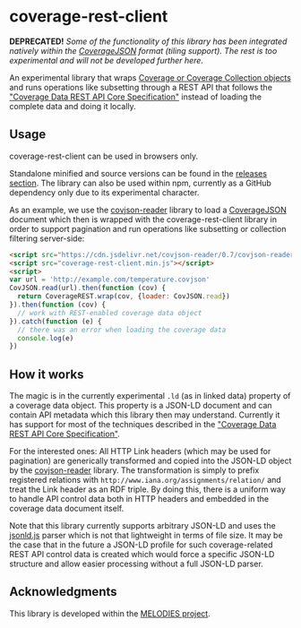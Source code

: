 # coverage-rest-client

**DEPRECATED!** *Some of the functionality of this library has been integrated natively within the [CoverageJSON](https://covjson.org) format (tiling support). The rest is too experimental and will not be developed further here.*



An experimental library that wraps [Coverage or Coverage Collection objects](https://github.com/Reading-eScience-Centre/coverage-jsapi)
and runs operations like subsetting through a REST API that follows the ["Coverage Data REST API Core Specification"](https://github.com/Reading-eScience-Centre/coverage-restapi) instead of loading the complete data and doing it locally.

## Usage

coverage-rest-client can be used in browsers only.

Standalone minified and source versions can be found in the [releases section](https://github.com/Reading-eScience-Centre/coverage-rest-client/releases). The library can also be used within npm, currently as a GitHub dependency only due to its experimental character.

As an example, we use the [covjson-reader](https://github.com/Reading-eScience-Centre/covjson-reader) library
to load a [CoverageJSON](https://covjson.org) document which then is wrapped with the coverage-rest-client library in order to support pagination and run operations like subsetting or collection filtering server-side:
```html
<script src="https://cdn.jsdelivr.net/covjson-reader/0.7/covjson-reader.min.js"></script>
<script src="coverage-rest-client.min.js"></script>
<script>
var url = 'http://example.com/temperature.covjson'
CovJSON.read(url).then(function (cov) {
  return CoverageREST.wrap(cov, {loader: CovJSON.read})
}).then(function (cov) {
  // work with REST-enabled coverage data object
}).catch(function (e) {
  // there was an error when loading the coverage data
  console.log(e)
})
```

## How it works

The magic is in the currently experimental `.ld` (as in linked data) property of a coverage data object. This property is a JSON-LD document and can contain API metadata which this library then may understand. Currently it has support for most of the techniques described in the ["Coverage Data REST API Core Specification"](https://github.com/Reading-eScience-Centre/coverage-restapi).

For the interested ones: All HTTP Link headers (which may be used for pagination) are generically transformed and copied into the JSON-LD object by the [covjson-reader](https://github.com/Reading-eScience-Centre/covjson-reader) library. The transformation is simply to prefix registered relations with `http://www.iana.org/assignments/relation/` and treat the Link header as an RDF triple. By doing this, there is a uniform way to handle API control data both in HTTP headers and embedded in the coverage data document itself.

Note that this library currently supports arbitrary JSON-LD and uses the [jsonld.js](https://github.com/digitalbazaar/jsonld.js) parser which is not that lightweight in terms of file size. It may be the case that in the future a JSON-LD profile for such coverage-related REST API control data is created which would force a specific JSON-LD structure and allow easier processing without a full JSON-LD parser.

## Acknowledgments

This library is developed within the [MELODIES project](http://www.melodiesproject.eu).
